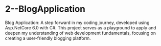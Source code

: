 # 2--BlogApplication
Blog Application: A step forward in my coding journey, developed using Asp.NetCore 6.0 with C#. This project serves as a playground to apply and deepen my understanding of web development fundamentals, focusing on creating a user-friendly blogging platform.
